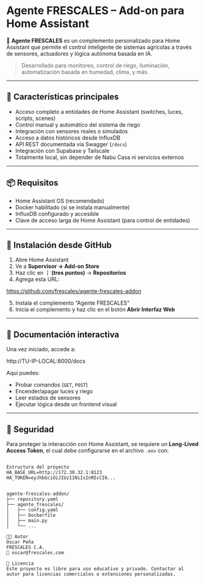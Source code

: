 # Agente FRESCALES – Add-on para Home Assistant

🧠 **Agente FRESCALES** es un complemento personalizado para Home Assistant que permite el control inteligente de sistemas agrícolas a través de sensores, actuadores y lógica autónoma basada en IA.

> Desarrollado para monitoreo, control de riego, iluminación, automatización basada en humedad, clima, y más.

---

## 🚀 Características principales

- Acceso completo a entidades de Home Assistant (switches, luces, scripts, scenes)
- Control manual y automático del sistema de riego
- Integración con sensores reales o simulados
- Acceso a datos históricos desde InfluxDB
- API REST documentada vía Swagger (`/docs`)
- Integración con Supabase y Tailscale
- Totalmente local, sin depender de Nabu Casa ni servicios externos

---

## 📦 Requisitos

- Home Assistant OS (recomendado)
- Docker habilitado (si se instala manualmente)
- InfluxDB configurado y accesible
- Clave de acceso larga de Home Assistant (para control de entidades)

---

## 🧰 Instalación desde GitHub

1. Abre Home Assistant
2. Ve a **Supervisor → Add-on Store**
3. Haz clic en **⋮ (tres puntos)** → **Repositorios**
4. Agrega esta URL:

https://github.com/frescales/agente-frescales-addon


5. Instala el complemento “Agente FRESCALES”
6. Inicia el complemento y haz clic en el botón **Abrir Interfaz Web**

---

## 📘 Documentación interactiva

Una vez iniciado, accede a:

http://TU-IP-LOCAL:8000/docs


Aquí puedes:

- Probar comandos (`GET`, `POST`)
- Encender/apagar luces y riego
- Leer estados de sensores
- Ejecutar lógica desde un frontend visual

---

## 🔐 Seguridad

Para proteger la interacción con Home Assistant, se requiere un **Long-Lived Access Token**, el cual debe configurarse en el archivo `.env` con:

```env

Estructura del proyecto
HA_BASE_URL=http://172.30.32.1:8123
HA_TOKEN=eyJhbGciOiJIUzI1NiIsInR5cCI6...


agente-frescales-addon/
├── repository.yaml
├── agente_frescales/
│   ├── config.yaml
│   ├── Dockerfile
│   ├── main.py
│   └── ...

👨‍💻 Autor
Oscar Peña
FRESCALES C.A.
📧 oscar@frescales.com

🪪 Licencia
Este proyecto es libre para uso educativo y privado. Contactar al autor para licencias comerciales o extensiones personalizadas.
